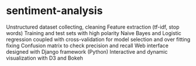 # sentiment-analysis
Unstructured dataset collecting, cleaning Feature extraction (tf-idf, stop words) Training and test sets with high polarity Naive Bayes and Logistic regression coupled with cross-validation for model selection and over fitting fixing Confusion matrix to check precision and recall Web interface designed with Django framework (Python) Interactive and dynamic visualization with D3 and Bokeh 
